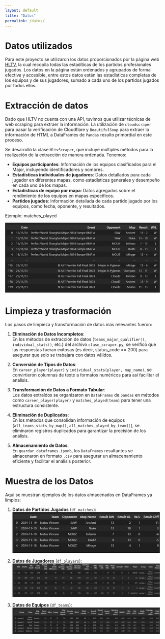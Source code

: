 ```yaml
---
layout: default
title: "Datos"
permalink: /datos/
---
```


# Datos utilizados

Para este proyecto se utilizaron los datos proporcionados por la página web [HLTV](https://www.hltv.org), la cual recopila todas las estadíticas de los partidos profesionales jugados. Los datos en la página están ordenados y agrupados de forma efectiva y accesible, entre estos datos están las estadísticas completas de los equipos y de sus jugadores, sumado a cada uno de los partidos jugados por todos ellos.

# Extracción de datos

Dado que HLTV no cuenta con una API, tuvimos que utilizar técnicas de web scraping para extraer la información. La utilización de ``cloudscraper`` para pasar la verificación de Cloudflare y ``BeautifulSoup`` para extraer la información de HTML a DataFrames de ``Pandas`` resulto primordial en este proceso.

Se desarrolló la clase `HltvScraper`, que incluye múltiples métodos para la realización de la extracción de manera ordenada. Tenemos:

- **Equipos participantes**: Información de los equipos clasificados para el Major, incluyendo identificadores y nombres.
- **Estadísticas individuales de jugadores**: Datos detallados para cada jugador en diferentes mapas, como estadísticas generales y desempeño en cada uno de los mapas.
- **Estadísticas de equipo por mapa**: Datos agregados sobre el rendimiento de los equipos en mapas específicos.
- **Partidos jugados**: Información detallada de cada partido jugado por los equipos, como fecha, oponente, y resultados.

Ejemplo: matches_played

![matches](assets/images/matches_played.png)


# Limpieza y trasformación

Los pasos de limpieza y transformación de datos más relevantes fueron:

1. **Eliminación de Datos Incompletos**:  
   En los métodos de extracción de datos (`teams_major_qualifier()`, `individual_stats()`, etc.) del archivo `clase_scraper.py`, se verificó que las respuestas fueran exitosas (es decir, status_code == 200) para asegurar que solo se trabajara con datos válidos.

2. **Conversión de Tipos de Datos**:  
   En `career_player(player)` y `individual_stats(player, map_name)`, se convirtieron columnas de texto a formatos numéricos para así facilitar el analisis.

3. **Transformación de Datos a Formato Tabular**:  
   Los datos extraídos se organizaron en `DataFrames` de `pandas` en métodos como `career_player(player)` y `matches_played(team)` para tener una estructura consistente.

4. **Eliminación de Duplicados**:  
   En los métodos que consolidan información de equipos (`all_teams_stats_by_map()`, `all_matches_played_by_team()`), se eliminaron registros duplicados para garantizar la precisión de los análisis.

5. **Almacenamiento de Datos**:  
   En `guardar_dataframes.ipynb`, los `DataFrames` resultantes se almacenaron en formato `.csv` para asegurar un almacenamiento eficiente y facilitar el análisis posterior.

# Muestra de los Datos

Aqui se muestran ejemplos de los datos almacenados en DataFrames ya limpios:
1. **Datos de Partidos Jugados** (`df_matches`):
   ![matches](assets/images/matches.png)

2. **Datos de Jugadores** (`df_players`):
   ![players](assets/images/players.png)

3. **Datos de Equipos** (`df_teams`):
   ![teams](assets/images/teams.png)
